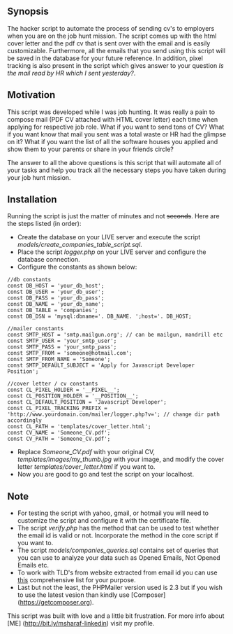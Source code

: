 ## Synopsis

The hacker script to automate the process of sending cv's to employers when you are on the job hunt mission. The script comes up with the html cover letter and the pdf cv that is sent over with the email and is easily customizable. Furthermore, all the emails that you send using this script will be saved in the database for your future reference. In addition, pixel tracking is also present in the script which gives answer to your question *Is the mail read by HR which I sent yesterday?*.

## Motivation

This script was developed while I was job hunting. It was really a pain to compose mail (PDF CV attached with HTML cover letter) each time when applying for respective job role. What if you want to send tons of CV? What if you want know that mail you sent was a total waste or HR had the glimpse on it? What if you want the list of all the software houses you applied and show them to your parents or share in your friends circle?

The answer to all the above questions is this script that will automate all of your tasks and help you track all the necessary steps you have taken during your job hunt mission.

## Installation

Running the script is just the matter of minutes and not ~~seconds~~. Here are the steps listed (in order):
* Create the database on your LIVE server and execute the script *models/create_companies_table_script.sql*.
* Place the script *logger.php* on your LIVE server and configure the database connection.
* Configure the constants as shown below:
```
//db constants
const DB_HOST = 'your_db_host';
const DB_USER = 'your_db_user';
const DB_PASS = 'your_db_pass';
const DB_NAME = 'your_db_name';
const DB_TABLE = 'companies';
const DB_DSN = 'mysql:dbname='. DB_NAME. ';host='. DB_HOST;

//mailer constants
const SMTP_HOST = 'smtp.mailgun.org'; // can be mailgun, mandrill etc
const SMTP_USER = 'your_smtp_user';
const SMTP_PASS = 'your_smtp_pass';
const SMTP_FROM = 'someone@hotmail.com';
const SMTP_FROM_NAME = 'Someone';
const SMTP_DEFAULT_SUBJECT = 'Apply for Javascript Developer Position';

//cover letter / cv constants
const CL_PIXEL_HOLDER = '__PIXEL__';
const CL_POSITION_HOLDER = '__POSITION__';
const CL_DEFAULT_POSITION = 'Javascript Developer';
const CL_PIXEL_TRACKING_PREFIX = 'http://www.yourdomain.com/mailer/logger.php?v='; // change dir path accordingly
const CL_PATH = 'templates/cover_letter.html';
const CV_NAME = 'Someone_CV.pdf';
const CV_PATH = 'Someone_CV.pdf';
```

* Replace *Someone_CV.pdf* with your original CV, *templates/images/my_thumb.jpg* with your image, and modify the cover letter *templates/cover_letter.html* if you want to.
* Now you are good to go and test the script on your localhost.

## Note
* For testing the script with yahoo, gmail, or hotmail you will need to customize the script and configure it with the certificate file.
* The script *verify.php* has the method that can be used to test whether the email id is valid or not. Incorporate the method in the core script if you want to.
* The script *models/companies_queries.sql* contains set of queries that you can use to analyze your data such as Opened Emails, Not Opened Emails etc.
* To work with TLD's from website extracted from email id you can use [this](http://jecas.cz/tld-list/) comprehensive list for your purpose.
* Last but not the least, the PHPMailer version used is 2.3 but if you wish to use the latest vesion than kindly use [Composer] (https://getcomposer.org).

This script was built with love and a little bit frustration. For more info about [ME] (http://bit.ly/msharaf-linkedin) visit my profile.
